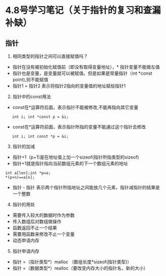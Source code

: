 # 4.8号学习笔记（关于指针的复习和查漏补缺）
## 指针
1. 相同类型的指针之间可以直接赋值吗？ 
 - 指针在没有被初始化赋值前（即没有取得变量地址），* 指针变量不能做左值  
 - 指针也是变量，是变量就可以被赋值。但是如果是常量指针（int *const point),则不能赋值   
 - 指针1 = 指针2 表示将指针2指向的变量值的地址赋给指针1   

2. 指针中的const用法
- const在*运算符后面，表示指针不能被修改,不能再指向其它变量
```
   int i; int *const p = &i;
```
- const在*运算符前面，表示指针所指的变量不能通过这个指针去修改   
```
   int i; int const *p = &i;   
   ```

3. 指针的加减   
- 指针+1（p+1)是在地址值上加一个sizeof(指针所指类型的sizeof)
- 指针+1就是指针指向当前数组元素的下一个数组元素的地址
```
int a[len];int *p=a;
*(p+n)==a[n];
```
- 指针 - 指针 表示两个指针所指地址之间能放几个元素，指针减指针的结果是一个整数

4. 指针的用处
- 需要传入较大的数据时作为参数
- 传入数组后对数组做操作
- 函数返回不止一个结果
- 需要用函数来修改不止一个变量
- 动态申请内存

5. 指针申请内存
- 指针 =（指针类型*）malloc （数组长度*sizeof(指针类型)）
- 指针 =（数据类型*）realloc（要改变内存大小的指针名，新的大小）
 

